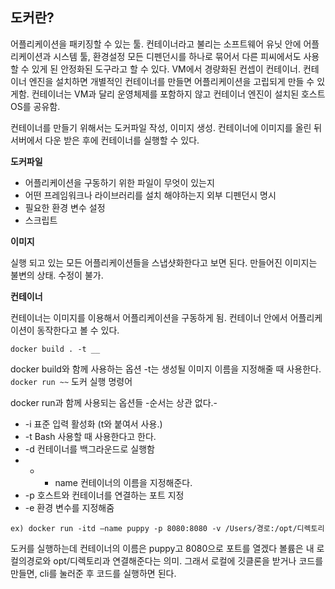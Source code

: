 ## 도커란?

어플리케이션을 패키징할 수 있는 툴. 컨테이너라고 불리는 소프트웨어 유닛 안에 어플리케이션과 시스템 툴, 환경설정 모든 디펜던시를 하나로 묶어서 다른 피씨에서도 사용할 수 있게 된 안정화된 도구라고 할 수 있다. VM에서 경량화된 컨셉이 컨테이너. 컨테이너 엔진을 설치하면 개별적인 컨테이너를 만들면 어플리케이션을 고립되게 만들 수 있게함. 컨테이너는 VM과 달리 운영체제를 포함하지 않고 컨테이너 엔진이 설치된 호스트 OS를 공유함.

컨테이너를 만들기 위해서는 도커파일 작성, 이미지 생성. 컨테이너에 이미지를 올린 뒤 서버에서 다운 받은 후에 컨테이너를 실행할 수 있다.

**도커파일**

- 어플리케이션을 구동하기 위한 파일이 무엇이 있는지
- 어떤 프레임워크나 라이브러리를 설치 해야하는지 외부 디펜던시 명시
- 필요한 환경 변수 설정
- 스크립트

**이미지**

실행 되고 있는 모든 어플리케이션들을 스냅샷화한다고 보면 된다. 만들어진 이미지는 불변의 상태. 수정이 불가.

**컨테이너**

컨테이너는 이미지를 이용해서 어플리케이션을 구동하게 됨. 컨테이너 안에서 어플리케이션이 동작한다고 볼 수 있다.

`docker build . -t __ `

docker build와 함께 사용하는 옵션 -t는 생성될 이미지 이름을 지정해줄 때 사용한다.
`docker run ~~`
도커 실행 명령어

docker run과 함께 사용되는 옵션들 -순서는 상관 없다.-

- -i 표준 입력 활성화 (t와 붙여서 사용.)
- -t Bash 사용할 때 사용한다고 한다.
- -d 컨테이너를 백그라운드로 실행함
- - - name 컨테이너의 이름을 지정해준다.
- -p 호스트와 컨테이너를 연결하는 포트 지정
- -e 환경 변수를 지정해줌

`ex) docker run -itd —name puppy -p 8080:8080 -v /Users/경로:/opt/디렉토리`

도커를 실행하는데 컨테이너의 이름은 puppy고 8080으로 포트를 열겠다 볼륨은 내 로컬의경로와 opt/디렉토리과 연결해준다는 의미. 그래서 로컬에 깃클론을 받거나 코드를 만들면, cli를 눌러준 후 코드를 실행하면 된다.

